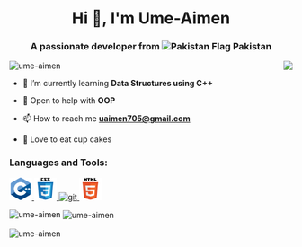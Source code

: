 <h1 align="center">Hi 👋, I'm Ume-Aimen</h1>
<h3 align="center">A passionate developer from <img src="https://upload.wikimedia.org/wikipedia/commons/thumb/5/51/Flag_of_Pakistan.svg/1920px-Flag_of_Pakistan.svg.png" alt="Pakistan Flag" width="20"/> Pakistan </h3>
<img align="right" src="https://cdna.artstation.com/p/assets/images/images/042/631/286/original/bryan-rodriguez-belchibia-1-rightspeed.gif?1635037562" height="200"/>
<p align="left"> <img src="https://komarev.com/ghpvc/?username=ume-aimen&label=Profile%20views&color=0e75b6&style=flat" alt="ume-aimen" /> </p>

- 🌱 I’m currently learning **Data Structures using C++**

- 🤝 Open to help with **OOP**

- 📫 How to reach me **uaimen705@gmail.com**

- 💞️ Love to eat cup cakes

<p align="left">
</p>

<h3 align="left">Languages and Tools:</h3>
<p align="left"> <a href="https://www.w3schools.com/cpp/" target="_blank" rel="noreferrer"> <img src="https://raw.githubusercontent.com/devicons/devicon/master/icons/cplusplus/cplusplus-original.svg" alt="cplusplus" width="40" height="40"/> </a> <a href="https://www.w3schools.com/css/" target="_blank" rel="noreferrer"> <img src="https://raw.githubusercontent.com/devicons/devicon/master/icons/css3/css3-original-wordmark.svg" alt="css3" width="40" height="40"/> </a> <a href="https://git-scm.com/" target="_blank" rel="noreferrer"> <img src="https://www.vectorlogo.zone/logos/git-scm/git-scm-icon.svg" alt="git" width="40" height="40"/> </a> <a href="https://www.w3.org/html/" target="_blank" rel="noreferrer"> <img src="https://raw.githubusercontent.com/devicons/devicon/master/icons/html5/html5-original-wordmark.svg" alt="html5" width="40" height="40"/> </a> </p>

<p><img align="left" src="https://github-readme-stats.vercel.app/api/top-langs?username=ume-aimen&show_icons=true&locale=en&layout=compact" alt="ume-aimen" /></p>

<p>&nbsp;<img align="center" src="https://github-readme-stats.vercel.app/api?username=ume-aimen&show_icons=true&locale=en" alt="ume-aimen" /></p>

<p><img align="center" src="https://github-readme-streak-stats.herokuapp.com/?user=ume-aimen&" alt="ume-aimen" /></p>

